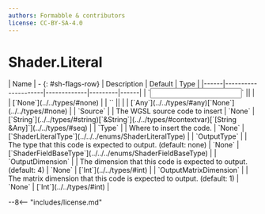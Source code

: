 ```yaml
---
authors: Formabble & contributors
license: CC-BY-SA-4.0
---
```



# Shader.Literal

<div class="sh-parameters" markdown="1">
| Name | - {: #sh-flags-row} | Description | Default | Type |
|------|---------------------|-------------|---------|------|
| `<input>` || | | [`None`](../../types/#none) |
| `<output>` || | | [`Any`](../../types/#any)[`None`](../../types/#none) |
| `Source` |  | The WGSL source code to insert | `None` | [`String`](../../types/#string)[`&String`](../../types/#contextvar)[`[String &Any]`](../../types/#seq) |
| `Type` |  | Where to insert the code. | `None` | [`ShaderLiteralType`](../../../enums/ShaderLiteralType) |
| `OutputType` |  | The type that this code is expected to output. (default: none) | `None` | [`ShaderFieldBaseType`](../../../enums/ShaderFieldBaseType) |
| `OutputDimension` |  | The dimension that this code is expected to output. (default: 4) | `None` | [`Int`](../../types/#int) |
| `OutputMatrixDimension` |  | The matrix dimension that this code is expected to output. (default: 1) | `None` | [`Int`](../../types/#int) |

</div>



--8<-- "includes/license.md"

